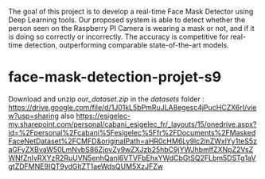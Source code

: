 
The goal of this project is to develop a real-time Face Mask Detector using Deep Learning tools. Our proposed system is able to detect whether the person seen on the Raspberry PI Camera is wearing a mask or not, and if it is doing so correctly or incorrectly. The accuracy is competitive for real-time detection, outperforming comparable state-of-the-art models.

# face-mask-detection-projet-s9

Download and unzip  *our_dataset.zip* in the *datasets* folder : https://drive.google.com/file/d/1J01kL5bPmRuJLA8egesc4jPucHCZX6rI/view?usp=sharing
also https://esigelec-my.sharepoint.com/personal/cabani_esigelec_fr/_layouts/15/onedrive.aspx?id=%2Fpersonal%2Fcabani%5Fesigelec%5Ffr%2FDocuments%2FMaskedFaceNetDataset%2FCMFD&originalPath=aHR0cHM6Ly9lc2lnZWxlYy1teS5zaGFyZXBvaW50LmNvbS86ZjovZy9wZXJzb25hbC9jYWJhbmlfZXNpZ2VsZWNfZnIvRXYzR2RuUVN5enhQanl6VTVFbEhxYWdCbGtSQ2FLbm5DSTg1aVgtZDFMNE9IQT9ydGltZT1aeWdsQUM5XzJFZw
